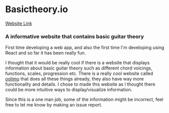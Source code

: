 # Basictheory.io

[Website Link](https://lefantan.github.io/basictheory)

### A informative website that contains basic guitar theory 

First time developing a web app, and also the first time I'm developing using React and so far it has been really fun. 

I thought that it would be really cool if there is a website that displays information about basic guitar theory such as different chord voicings, functions, scales, progression etc. There is a really cool website called [oolimo](https://www.oolimo.com/) that does all these things already, they also have way more functionality and details. I chose to made this website as I thought there could be more intuitive ways to display/visualize information. 

Since this is a one man job, some of the information might be incorrect, feel free to let me know by making an issue report. 

